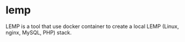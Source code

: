 # lemp
LEMP is a tool that use docker container to create a local LEMP (Linux, nginx, MySQL, PHP) stack.
